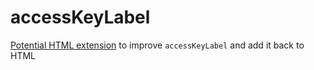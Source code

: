 # accessKeyLabel
[Potential HTML extension](https://chaals.github.io/accessKeyLabel/shortcutLabel.html) to improve `accessKeyLabel` and add it back to HTML
